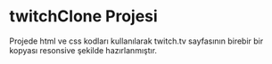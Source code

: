 # twitchClone Projesi

Projede html ve css kodları kullanılarak twitch.tv sayfasının birebir bir kopyası resonsive şekilde hazırlanmıştır. 
